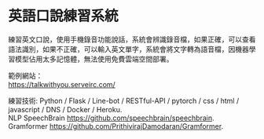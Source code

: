 # 英語口說練習系統  

練習英文口說，使用手機錄音功能說話，系統會辨識錄音檔，如果正確，可以查看語法識別，如果不正確，可以輸入英文單字，系統會將文字轉為語音檔，因機器學習模型佔用太多記憶體，無法使用免費雲端空間部署。

範例網站：  
https://talkwithyou.serveirc.com/  
  
練習技術: Python / Flask / Line-bot / RESTful-API / pytorch / css / html / javascript  / DNS / Docker / Heroku.  
 NLP SpeechBrain https://github.com/speechbrain/speechbrain.  
 Gramformer https://github.com/PrithivirajDamodaran/Gramformer.  

